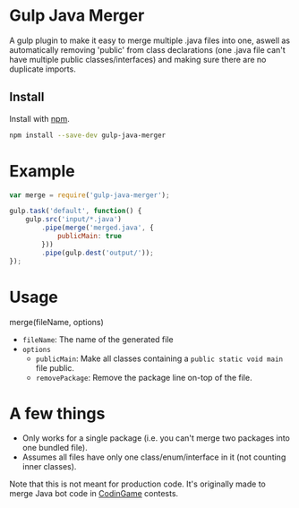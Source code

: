 # Gulp Java Merger
A gulp plugin to make it easy to merge multiple .java files into one, aswell as automatically removing 'public' from class declarations (one .java file can't have multiple public classes/interfaces) and making sure there are no duplicate imports.

## Install

Install with [npm](https://www.npmjs.com/).

```bash
npm install --save-dev gulp-java-merger
```

# Example

```javascript
var merge = require('gulp-java-merger');

gulp.task('default', function() {
    gulp.src('input/*.java')
        .pipe(merge('merged.java', {
            publicMain: true
        }))
        .pipe(gulp.dest('output/')); 
});
```

# Usage

merge(fileName, options)

- `fileName`: The name of the generated file
- `options`
  - `publicMain`: Make all classes containing a `public static void main` file public.
  - `removePackage`: Remove the package line on-top of the file.

# A few things

- Only works for a single package (i.e. you can't merge two packages into one bundled file).
- Assumes all files have only one class/enum/interface in it (not counting inner classes).

Note that this is not meant for production code. It's originally made to merge Java bot code in [CodinGame](https://www.codingame.com/) contests.
